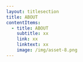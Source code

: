 ```yaml
---
layout: titlesection
title: ABOUT
contentItems:
  - title: ABOUT
    subtitle: xx
    link: xx
    linktext: xx
    image: /img/asset-8.png
---
```

